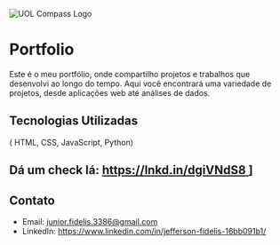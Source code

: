 ![UOL Compass Logo](https://media.licdn.com/dms/image/v2/D4D16AQEi580-P24GXA/profile-displaybackgroundimage-shrink_350_1400/profile-displaybackgroundimage-shrink_350_1400/0/1719938382208?e=1729728000&v=beta&t=FTwgaFTQEa6fuFnbwF6AQ-G8uOG5SFjtjOaabF5tY8o)
# Portfolio 
Este é o meu portfólio, onde compartilho projetos e trabalhos que desenvolvi ao longo do tempo. Aqui você encontrará uma variedade de projetos, desde aplicações web até análises de dados.


## Tecnologias Utilizadas

( HTML, CSS, JavaScript, Python)

## Dá um check lá: [ https://lnkd.in/dgiVNdS8 ](https://portfolio-swart-omega-50.vercel.app/)]


## Contato
- Email: junior.fidelis.3386@gmail.com
- LinkedIn: https://www.linkedin.com/in/jefferson-fidelis-16bb091b1/

